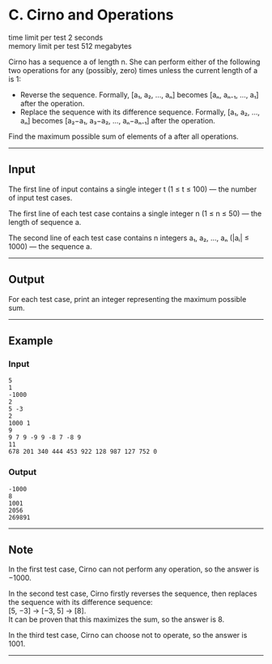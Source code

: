 # C. Cirno and Operations

time limit per test 2 seconds  
memory limit per test 512 megabytes  

Cirno has a sequence a of length n. She can perform either of the following two operations for any (possibly, zero) times unless the current length of a is 1:

- Reverse the sequence. Formally, [a₁, a₂, …, aₙ] becomes [aₙ, aₙ₋₁, …, a₁] after the operation.
- Replace the sequence with its difference sequence. Formally, [a₁, a₂, …, aₙ] becomes [a₂−a₁, a₃−a₂, …, aₙ−aₙ₋₁] after the operation.

Find the maximum possible sum of elements of a after all operations.

---

## Input

The first line of input contains a single integer t (1 ≤ t ≤ 100) — the number of input test cases.

The first line of each test case contains a single integer n (1 ≤ n ≤ 50) — the length of sequence a.

The second line of each test case contains n integers a₁, a₂, …, aₙ (|aᵢ| ≤ 1000) — the sequence a.

---

## Output

For each test case, print an integer representing the maximum possible sum.

---

## Example

### Input
```
5
1
-1000
2
5 -3
2
1000 1
9
9 7 9 -9 9 -8 7 -8 9
11
678 201 340 444 453 922 128 987 127 752 0
```

### Output
```
-1000
8
1001
2056
269891
```

---

## Note

In the first test case, Cirno can not perform any operation, so the answer is −1000.

In the second test case, Cirno firstly reverses the sequence, then replaces the sequence with its difference sequence:  
[5, −3] → [−3, 5] → [8].  
It can be proven that this maximizes the sum, so the answer is 8.

In the third test case, Cirno can choose not to operate, so the answer is 1001.

---

